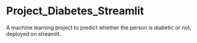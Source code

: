 # Project_Diabetes_Streamlit
A machine learning project to predict whether the person is diabetic or not, deployed on streamlit.
